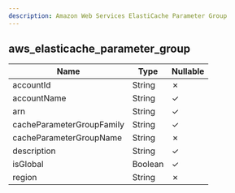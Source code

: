 ```yaml
---
description: Amazon Web Services ElastiCache Parameter Group
---
```

aws_elasticache_parameter_group
-------------------------------

| **Name**                  | **Type** | **Nullable** |
| ------------------------- | -------- | ------------ |
| accountId                 | String   | &cross;      |
| accountName               | String   | &check;      |
| arn                       | String   | &check;      |
| cacheParameterGroupFamily | String   | &check;      |
| cacheParameterGroupName   | String   | &cross;      |
| description               | String   | &check;      |
| isGlobal                  | Boolean  | &check;      |
| region                    | String   | &cross;      |
